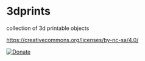 # 3dprints
collection of 3d printable objects


https://creativecommons.org/licenses/by-nc-sa/4.0/


[![Donate](https://img.shields.io/badge/Donate-PayPal-green.svg)](https://www.paypal.com/cgi-bin/webscr?cmd=_s-xclick&hosted_button_id=EE7W4XHUTW4X2)

